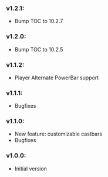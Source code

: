 ### v1.2.1:

  * Bump TOC to 10.2.7

### v1.2.0:

  * Bump TOC to 10.2.5

### v1.1.2:

  * Player Alternate PowerBar support 

### v1.1.1:

  * Bugfixes

### v1.1.0:

  * New feature: customizable castbars
  * Bugfixes

### v1.0.0:

  * Initial version
